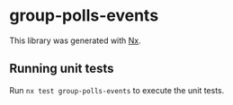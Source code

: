 # group-polls-events

This library was generated with [Nx](https://nx.dev).

## Running unit tests

Run `nx test group-polls-events` to execute the unit tests.
